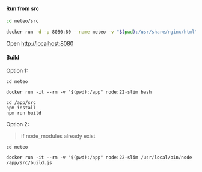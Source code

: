 
#### Run from src

```bash
cd meteo/src

docker run -d -p 8080:80 --name meteo -v "$(pwd):/usr/share/nginx/html" nginx
```

Open <http://localhost:8080>

#### Build

Option 1:

```
cd meteo

docker run -it --rm -v "$(pwd):/app" node:22-slim bash

cd /app/src
npm install
npm run build
```

Option 2:

> if node_modules already exist

```
cd meteo

docker run -it --rm -v "$(pwd):/app" node:22-slim /usr/local/bin/node /app/src/build.js
```
